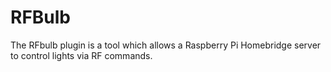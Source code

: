 # RFBulb
The RFbulb plugin is a tool which allows a Raspberry Pi Homebridge server to control lights via RF commands.
